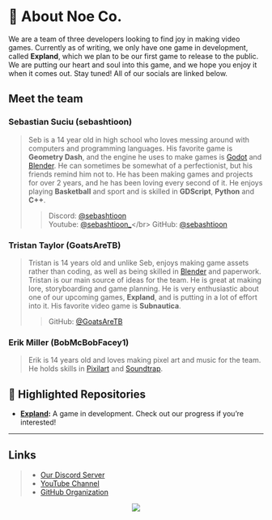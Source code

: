 # 📜 About Noe Co.
We are a team of three developers looking to find joy in making video games. Currently as of writing, we only have one game in development, called **Expland**, which we plan to be our first game to release to the public. We are putting our heart and soul into this game, and we hope you enjoy it when it comes out. Stay tuned! All of our socials are linked below.
## Meet the team
### Sebastian Suciu (sebashtioon)
>  Seb is a 14 year old in high school who loves messing around with computers and programming languages. His favorite game is **Geometry Dash**, and the engine he uses to make games is [Godot](https://godotengine.org/) and [Blender](https://www.blender.org/). He can sometimes be somewhat of a perfectionist, but his friends remind him not to. He has been making games and projects for over 2 years, and he has been loving every second of it. He enjoys playing **Basketball** and sport and is skilled in **GDScript**, **Python** and **C++**.
> > Discord: [@sebashtioon](https://discord.com/users/1110329250306859018) </br>
> > Youtube: [@sebashtioon_](https://www.youtube.com/@sebashtioon_)</br>
> > GitHub: [@sebashtioon](https://github.com/sebashtioon)</br>
### Tristan Taylor (GoatsAreTB)
> Tristan is 14 years old and unlike Seb, enjoys making game assets rather than coding, as well as being skilled in [Blender](https://www.blender.org/) and paperwork. Tristan is our main source of ideas for the team. He is great at making lore, storyboarding and game planning. He is very enthusiastic about one of our upcoming games, **Expland**, and is putting in a lot of effort into it. His favorite video game is **Subnautica**.
> > GitHub: [@GoatsAreTB](https://github.com/GoatsAreTB)</br>
### Erik Miller (BobMcBobFacey1)
> Erik is 14 years old and loves making pixel art and music for the team. He holds skills in [Pixilart](https://www.pixilart.com/) and [Soundtrap](https://www.soundtrap.com/musicmakers).

## 🌟 Highlighted Repositories

- **[Expland](https://github.com/NoeCoOfficial/Expland):** A game in development. Check out our progress if you’re interested!


---
## Links
> - [Our Discord Server](https://discord.gg/QNgcKCAJn3) </br>
> - [YouTube Channel](https://www.youtube.com/@noeco.official)</br>
> - [GitHub Organization](https://github.com/NoeCoOfficial)</br>
<p align="center">
     <img src="https://capsule-render.vercel.app/api?type=waving&color=gradient&height=100&section=footer"/>

</p>
